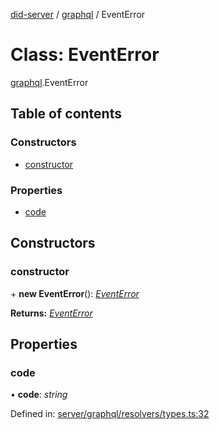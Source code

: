 [did-server](../README.md) / [graphql](../modules/graphql.md) / EventError

# Class: EventError

[graphql](../modules/graphql.md).EventError

## Table of contents

### Constructors

- [constructor](graphql.eventerror.md#constructor)

### Properties

- [code](graphql.eventerror.md#code)

## Constructors

### constructor

\+ **new EventError**(): [*EventError*](graphql.eventerror.md)

**Returns:** [*EventError*](graphql.eventerror.md)

## Properties

### code

• **code**: *string*

Defined in: [server/graphql/resolvers/types.ts:32](https://github.com/Puzzlepart/did/blob/4fe732f3/server/graphql/resolvers/types.ts#L32)
